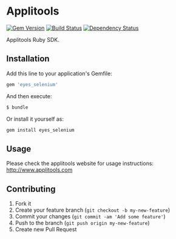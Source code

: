 # Applitools

[![Gem Version](https://badge.fury.io/rb/eyes_selenium.svg)](http://badge.fury.io/rb/eyes_selenium)
[![Build Status](https://travis-ci.org/applitools/Eyes.Selenium.Ruby.svg)](https://travis-ci.org/applitools/Eyes.Selenium.Ruby)
[![Dependency Status](https://gemnasium.com/applitools/Eyes.Selenium.Ruby.svg)](https://gemnasium.com/applitools/Eyes.Selenium.Ruby)

Applitools Ruby SDK.

## Installation

Add this line to your application's Gemfile:

```ruby
gem 'eyes_selenium'
```

And then execute:

```ruby
$ bundle
```

Or install it yourself as:

```bash
gem install eyes_selenium
```

## Usage
Please check the applitools website for usage instructions: http://www.applitools.com

## Contributing

1. Fork it
2. Create your feature branch (`git checkout -b my-new-feature`)
3. Commit your changes (`git commit -am 'Add some feature'`)
4. Push to the branch (`git push origin my-new-feature`)
5. Create new Pull Request
